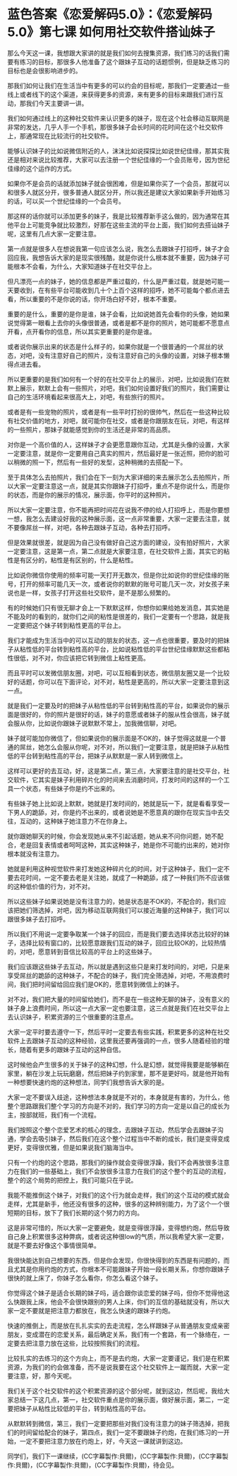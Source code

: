 # 蓝色答案《恋爱解码5.0》：《恋爱解码5.0》第七课 如何用社交软件搭讪妹子

那么今天这一课，我想跟大家讲的就是我们如何去搜集资源，我们练习的话我们需要有练习的目标，那很多人他准备了这个跟妹子互动的话题惯例，但是缺乏练习的目标也是会很影响进步的。

那我们如何让我们在生活当中有更多的可以约会的目标呢，那我们一定要通过一些线上或者线下的这个渠道，来获得更多的资源，来有更多的目标来跟我们进行互动，那我们今天主要讲一讲。

我们如何通过线上的这种社交软件来认识更多的妹子，现在这个社会移动互联网是非常的发达，几乎人手一个手机，那很多妹子会长时间的花时间在这个社交软件上，那通常现在比较流行的社交软件。

能够认识妹子的比如说微信附近的人，沫沫比如说探探比如说世纪佳缘，那其实我还是相对来说比较推荐，大家可以去注册一个世纪佳缘的一个会员账号，因为世纪佳缘的这个运作的方式。

如果你不是会员的话就添加妹子就会很困难，但是如果你买了一个会员，那就可以和很多人就区分开，很多普通人就区分开，所以我还是建议大家如果新手开始练习的话，可以买一个世纪佳缘的一个会员号。

那这样的话你就可以添加更多的妹子，我是比较推荐新手这么做的，因为通常在其他平台上可能竞争就比较激烈，好那在这些主流的平台上面，我们如何去搭讪妹子呢，这里有几点大家一定要注意。

第一点就是很多人在想说我第一句应该怎么说，我怎么去跟妹子打招呼，妹子才会回应我，我想告诉大家的是现实很残酷，就是你说什么根本就不重要，因为妹子可能根本不会看，为什么，大家知道妹子在社交平台上。

但凡漂亮一点的妹子，她的信息都是严重过载的，什么是严重过载，就是她可能一天要收到，在有些平台可能收到几十个上百个这样的招呼，她不可能每个都点进去看，所以重要的不是你说的话，你开场白好不好，根本不重要。

重要的是什么，重要的是你是谁，妹子会看，比如说她首先会看你的头像，她如果说觉得第一眼看上去你的头像很普通，或者是都不是你的照片，她可能都不愿意点开看，点开看你的信息，所以其实更重要的是你是谁。

或者说你展示出来的状态是什么样子的，如果你就是一个很普通的一个屌丝的状态，对吧，没有注意好自己的照片，没有注意好自己的头像的设置，对妹子根本懒得点进去看。

所以更重要的是我们如何有一个好的在社交平台上的展示，对吧，比如说我们在默默上展示，默默上会有一些照片，对吧，我们如何设置好我们的照片，我们需要让自己的生活环境看起来很高大上，对吧，有些旅行的照片。

或者是有一些宠物的照片，或者是有一些平时打扮的很帅气，然后在一些这种比较有社交价值的地方，对吧，就可能你在社交，或者是你跟朋友在玩，对吧，有这样的一些照片，那妹子就能感觉到你的生活还是非常的高品质。

对你是一个高价值的人，这样妹子才会更愿意跟你互动，尤其是头像的设置，大家一定要注意，就是你一定要用自己真实的照片，然后最好是一张近照，把你的脸可以稍微的照一下，然后有一些好的发型，这种稍微的去搭配一下。

至于具体怎么去拍照片，我们会在下一刻为大家详细的来去展示怎么去拍照片，所以大家一定要注意这一点，就是其实你跟妹子打招呼，重点不是你说什么，而是你的状态，而是你的展示的情况，展示面，你平时的这种照片。

所以大家一定要注意，你不能再把时间花在说我不停的给人打招呼上，而是你要想一想，我怎么去建设好我的这种展示面，这一点非常重要，大家一定要去注意，就不要像屌丝一样，对吧，各种去跟妹子互动，各种去打招呼。

但是效果就很差，就是因为自己没有做好自己这方面的建设，没有拍好照片，大家一定要注意，这是第一点，第二点就是大家要注意，在社交软件上面，其实它的粘性是有区分的，粘性是有区别的，什么是粘性。

比如说你微信你使用的频率可能一天打开无数次，但是你比如说你的世纪佳缘的账号，打开的频率可能几天一次，或者说你的默默的账号可能几天一次，对女孩子来说也是一样，女孩子打开这些社交软件，是不是那么频繁的。

有的时候她们只有很无聊才会上一下默默这样，你想你如果给她发消息，其实她是不能及时的看到的，就你们之间的粘性是很差的，我们一定要有一个思路，就是我一定要把这个妹子转到粘性更高的平台上。

我们才能成为生活当中的可以互动的朋友的状态，这一点也很重要，要及时的把妹子从粘性低的平台转到粘性高的平台，比如说粘性低的平台世纪佳缘默默这些都粘性很低，对不对，你应该把它转到微信上粘性更高。

而且平时可以发微信朋友圈，对吧，可以互相看到状态，微信朋友圈又是一个比较好的话题，你可以在下面评论，对不对，粘性是更高的，所以大家一定要注意到这一点。

就是我们一定要及时的把妹子从粘性低的平台转到粘性高的平台，如果说你的展示面是很好的，你的照片是很好的话，妹子的意愿或者妹子的服从性会很高，妹子就会服从你，比如说你跟妹子说默默不常上，加我微信聊，对吧。

妹子就可能加你微信了，但如果说你的展示面是不OK的，妹子觉得这就是一个普通的屌丝，她怎么会服从你呢，对不对，所以我们一定要注意，就是把妹子从粘性低的平台转到粘性高的平台，把妹子从默默是一家人转到微信上。

这样可以更好的去互动，好，这是第二点，第三点，大家要注意的是社交平台，社交软件，它其实是妹子利用碎片化的时间来去消磨时间，打发时间的这样的一个工具一个状态，有些妹子你是约不出来的。

有些妹子她上比如说上默默，她就是打发时间的，她就是玩一下，就是看看享受一下男人的跪舔，对，你是约不出来的，或者说她是不愿意真的跟你在现实当中去交往，互动的，这种妹子她注意力不在你身上。

就你跟她聊天的时候，你会发现她从来不引起话题，她从来不问你问题，她不配合，老是回复表情或者呵呵这种，其实这种妹子，她是你不可能约出来的，她对你根本就没有注意力。

她就是利用这种视觉软件来打发她这种碎片化的时间，对于这种妹子，我们一定不要去花时间，一定不要去老是关注她，就成了一种跪舔，成了一种我们所不应该做的这种低价值的行为，对不对。

所以这些妹子如果说她是没有注意力的，她是状态是不OK的，不配合的，我们应该把她们筛选掉，对吧，因为移动互联网我们可以接近海量的这种妹子，我们可以跟很多妹子去打招呼。

所以我们不用说一定要争取某一个妹子的回应，而是我们要去选择状态比较好的妹子，选择比较有窗口的，比较愿意跟我们互动的妹子，回应比较OK的，比较热情的，对吧，愿意转到音信比较高的平台上的这些妹子。

我们应该跟这些妹子去互动，所以就是遇到这些只是来打发时间的，对吧，只是来享受屌丝的跪舔的这种妹子，不配合的妹子，我们完全筛选掉，对吧，不用浪费时间，我们把时间留给回应我们是OK的，愿意转到微信上的妹子。

对不对，我们把大量的时间留给她们，而不是在一些这种无聊的妹子，没有意义的妹子身上浪费时间，所以这一点大家一定也要注意，这三点就是我们在社交平台上去认识妹子，积累资源的三个很重要的注意点。

大家一定平时要去遵守一下，然后平时一定要去有些实践，积累更多的这种在社交软件上去跟妹子互动的这种经验，这里我还要再强调的一点，很多人随着经验的增长，随着有更多的跟妹子互动的这种自信。

这时候他会产生很多的关于妹子的这种幻想，什么是幻想，就觉得我要是能够躺在家里，躺在沙发上玩玩磨磨，然后把妹子约到家里，那不是更好吗，就是他开始有一种想要快速约炮的这种想法，同学们我想告诉大家的是。

大家一定不要误入歧途，这种想法本身就是不对的，本身就是有害的，为什么，他整个思路跟我们整个学习的方向是不对的，我们学习的方向一定是以自己的成长为主，按部就班，我们有一个流程。

我们按照这个整个恋爱艺术的核心的理念，去跟妹子互动，然后学会去跟妹子沟通，学会去吸引妹子，然后我们在这个整个过程当中不断的成长，我们是变得变成更好，变得很优雅，但是如果说我们脑海当中。

只有一个约炮的这个思路，那我们的操作就会变得很浮躁，我们不会再放很多注意力在我们的一些基础上，我们不会放很多注意力在我们的这个整个的互动的流程，整个的这个局势的把控上，我们可能只在乎说。

我能不能推倒这个妹子，对我们的这个行为就会走样，我们的这个互动的模式就会走样，尤其是新手，他还没有很多的这种，很多的这种辨别能力，为了这个一个很短期的目标，放下了我们长期的这个努力的方向。

这是非常可惜的，所以大家一定要避免，就是变得很浮躁，变得想约炮，然后导致自己身上积累很多这种弊病，或者说这种很low的气质，所以我希望大家一定要，就是不要去好像这个事情很简单。

我很快能达到自己想要的东西，但是你会发现，你很快得到的东西是有问题的，而且尤其是你用约炮的方式，你根本不可能跟妹子开始一段长期关系，你想你跟妹子很快的就上床了，你妹子怎么看你，你怎么看这个妹子。

你觉得这个妹子是适合长期的妹子吗，适合跟你谈恋爱的妹子吗，但你不觉得他这么快跟我上床，他会不会很快跟别的男人上床，你们的互信的基础就没有，所以大家一定不要就是把注意力都放在，我怎么快速的跟妹子约炮。

快速的推倒上，而是放在扎扎实实的去走流程，怎么样跟妹子从普通朋友变成亲密朋友，变成潜在的恋爱关系，最后确定关系，我们有一个套路，有一个脉络在，一定要去把注意力放在这些，比较按照我们的流程。

比较扎实的去练习的这个方向上，而不是去约炮，大家一定要谨记，我们是在积累资源，为我们的约会做准备，而不是说我要在这个社交软件上一蹴而就，大家一定要注意，好，那今天呢。

我们关于这个社交软件的这个积累资源的这个部分呢，就到这边，然后呢，我给大家总结一下这几点，第一，社交软件重点是你的展示面，做好展示面，第二，一定要把妹子从粘性比较低的平台，转到粘性高的平台。

从默默转到微信，第三，我们一定要把那些对我们没有注意力的妹子筛选掉，把我们的时间留给配合的妹子，第四点，我们一定不要跟妹子约炮，在我们练习的一开始，一定不要把注意力放在约炮上，好，今天这一课就讲到这边。

同学们，我们下一课继续，(CC字幕製作:貝爾)，(CC字幕製作:貝爾)，(CC字幕製作:貝爾)，(CC字幕製作:貝爾)，(CC字幕製作:貝爾)，待会见。

